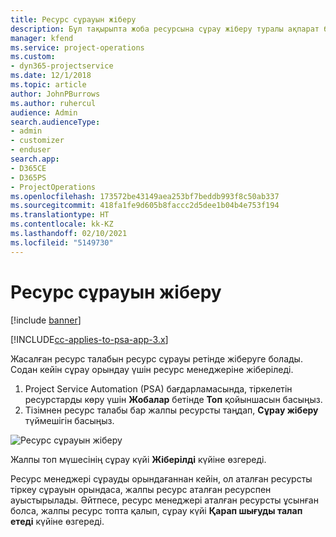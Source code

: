 ```yaml
---
title: Ресурс сұрауын жіберу
description: Бұл тақырыпта жоба ресурсына сұрау жіберу туралы ақпарат берілген.
manager: kfend
ms.service: project-operations
ms.custom:
- dyn365-projectservice
ms.date: 12/1/2018
ms.topic: article
author: JohnPBurrows
ms.author: ruhercul
audience: Admin
search.audienceType:
- admin
- customizer
- enduser
search.app:
- D365CE
- D365PS
- ProjectOperations
ms.openlocfilehash: 173572be43149aea253bf7beddb993f8c50ab337
ms.sourcegitcommit: 418fa1fe9d605b8faccc2d5dee1b04b4e753f194
ms.translationtype: HT
ms.contentlocale: kk-KZ
ms.lasthandoff: 02/10/2021
ms.locfileid: "5149730"
---
```

# <a name="submitting-a-resource-request"></a>Ресурс сұрауын жіберу

[!include [banner](../includes/psa-now-project-operations.md)]

[!INCLUDE[cc-applies-to-psa-app-3.x](../includes/cc-applies-to-psa-app-3x.md)]

Жасалған ресурс талабын ресурс сұрауы ретінде жіберуге болады. Содан кейін сұрау орындау үшін ресурс менеджеріне жіберіледі.

1. Project Service Automation (PSA) бағдарламасында, тіркелетін ресурстарды көру үшін **Жобалар** бетінде **Топ** қойыншасын басыңыз. 
2. Тізімнен ресурс талабы бар жалпы ресурсты таңдап, **Сұрау жіберу** түймешігін басыңыз.

![Ресурс сұрауын жіберу](media/RM-how-to-18.png)

Жалпы топ мүшесінің сұрау күйі **Жіберілді** күйіне өзгереді.

Ресурс менеджері сұрауды орындағаннан кейін, ол аталған ресурсты тіркеу сұрауын орындаса, жалпы ресурс аталған ресурспен ауыстырылады. Әйтпесе, ресурс менеджері аталған ресурсты ұсынған болса, жалпы ресурс топта қалып, сұрау күйі **Қарап шығуды талап етеді** күйіне өзгереді.
